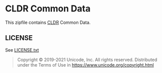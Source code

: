 # CLDR Common Data

This zipfile contains [CLDR](http://cldr.unicode.org) Common Data.

## LICENSE

See [LICENSE.txt](./LICENSE.txt)

>Copyright © 2019-2021 Unicode, Inc. All rights reserved.
>Distributed under the Terms of Use in https://www.unicode.org/copyright.html